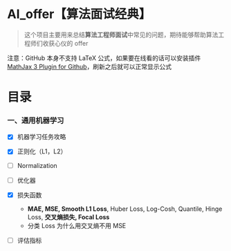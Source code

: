 # AI_offer【算法面试经典】
> 这个项目主要用来总结**算法工程师面试**中常见的问题，期待能够帮助算法工程师们收获心仪的 offer

注意：GitHub 本身不支持 LaTeX 公式，如果要在线看的话可以安装插件 [MathJax 3 Plugin for Github](https://chrome.google.com/webstore/detail/mathjax-3-plugin-for-gith/peoghobgdhejhcmgoppjpjcidngdfkod?utm_source=chrome-ntp-icon)，刷新之后就可以正常显示公式



# 目录

### 一、通用机器学习

- [x] 机器学习任务攻略

- [x] 正则化（L1，L2）
- [ ] Normalization
- [ ] 优化器
- [x] 损失函数
  - **MAE, MSE, Smooth L1 Loss**, Huber Loss, Log-Cosh, Quantile, Hinge Loss, **交叉熵损失, Focal Loss**
  - 分类 Loss 为什么用交叉熵不用 MSE

- [ ] 评估指标

